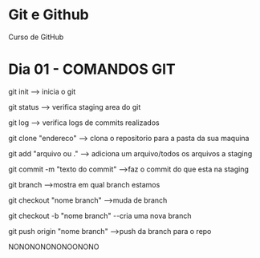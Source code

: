 # Git e Github

Curso de GitHub

# Dia 01 - COMANDOS GIT

git init				--> inicia o git  

git status				--> verifica staging area do git  

git log					--> verifica logs de commits realizados  

git clone "endereco"	--> clona o repositorio para a pasta da sua maquina  

git add "arquivo ou ."	--> adiciona um arquivo/todos os arquivos a staging  

git commit -m "texto do commit"	-->faz o commit do que esta na staging  

git branch				-->mostra em qual branch estamos  

git checkout "nome branch"		-->muda de branch  

git checkout -b "nome branch"	--cria uma nova branch  

git push origin "nome branch"	-->push da branch para o repo  

NONONONONONOONONO